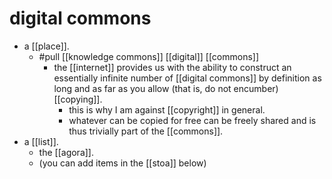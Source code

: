 # digital commons

- a [[place]].
  - #pull [[knowledge commons]] [[digital]] [[commons]]
    - the [[internet]] provides us with the ability to construct an essentially infinite number of [[digital commons]] by definition as long and as far as you allow (that is, do not encumber) [[copying]].
      - this is why I am against [[copyright]] in general.
      - whatever can be copied for free can be freely shared and is thus trivially part of the [[commons]].
- a [[list]].
  - the [[agora]].
  - (you can add items in the [[stoa]] below)

